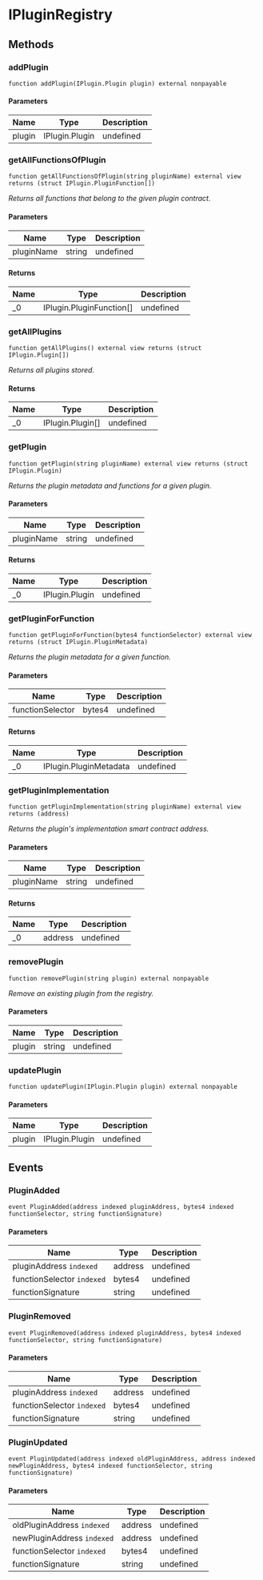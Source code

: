 # IPluginRegistry









## Methods

### addPlugin

```solidity
function addPlugin(IPlugin.Plugin plugin) external nonpayable
```





#### Parameters

| Name | Type | Description |
|---|---|---|
| plugin | IPlugin.Plugin | undefined |

### getAllFunctionsOfPlugin

```solidity
function getAllFunctionsOfPlugin(string pluginName) external view returns (struct IPlugin.PluginFunction[])
```



*Returns all functions that belong to the given plugin contract.*

#### Parameters

| Name | Type | Description |
|---|---|---|
| pluginName | string | undefined |

#### Returns

| Name | Type | Description |
|---|---|---|
| _0 | IPlugin.PluginFunction[] | undefined |

### getAllPlugins

```solidity
function getAllPlugins() external view returns (struct IPlugin.Plugin[])
```



*Returns all plugins stored.*


#### Returns

| Name | Type | Description |
|---|---|---|
| _0 | IPlugin.Plugin[] | undefined |

### getPlugin

```solidity
function getPlugin(string pluginName) external view returns (struct IPlugin.Plugin)
```



*Returns the plugin metadata and functions for a given plugin.*

#### Parameters

| Name | Type | Description |
|---|---|---|
| pluginName | string | undefined |

#### Returns

| Name | Type | Description |
|---|---|---|
| _0 | IPlugin.Plugin | undefined |

### getPluginForFunction

```solidity
function getPluginForFunction(bytes4 functionSelector) external view returns (struct IPlugin.PluginMetadata)
```



*Returns the plugin metadata for a given function.*

#### Parameters

| Name | Type | Description |
|---|---|---|
| functionSelector | bytes4 | undefined |

#### Returns

| Name | Type | Description |
|---|---|---|
| _0 | IPlugin.PluginMetadata | undefined |

### getPluginImplementation

```solidity
function getPluginImplementation(string pluginName) external view returns (address)
```



*Returns the plugin&#39;s implementation smart contract address.*

#### Parameters

| Name | Type | Description |
|---|---|---|
| pluginName | string | undefined |

#### Returns

| Name | Type | Description |
|---|---|---|
| _0 | address | undefined |

### removePlugin

```solidity
function removePlugin(string plugin) external nonpayable
```



*Remove an existing plugin from the registry.*

#### Parameters

| Name | Type | Description |
|---|---|---|
| plugin | string | undefined |

### updatePlugin

```solidity
function updatePlugin(IPlugin.Plugin plugin) external nonpayable
```





#### Parameters

| Name | Type | Description |
|---|---|---|
| plugin | IPlugin.Plugin | undefined |



## Events

### PluginAdded

```solidity
event PluginAdded(address indexed pluginAddress, bytes4 indexed functionSelector, string functionSignature)
```





#### Parameters

| Name | Type | Description |
|---|---|---|
| pluginAddress `indexed` | address | undefined |
| functionSelector `indexed` | bytes4 | undefined |
| functionSignature  | string | undefined |

### PluginRemoved

```solidity
event PluginRemoved(address indexed pluginAddress, bytes4 indexed functionSelector, string functionSignature)
```





#### Parameters

| Name | Type | Description |
|---|---|---|
| pluginAddress `indexed` | address | undefined |
| functionSelector `indexed` | bytes4 | undefined |
| functionSignature  | string | undefined |

### PluginUpdated

```solidity
event PluginUpdated(address indexed oldPluginAddress, address indexed newPluginAddress, bytes4 indexed functionSelector, string functionSignature)
```





#### Parameters

| Name | Type | Description |
|---|---|---|
| oldPluginAddress `indexed` | address | undefined |
| newPluginAddress `indexed` | address | undefined |
| functionSelector `indexed` | bytes4 | undefined |
| functionSignature  | string | undefined |



